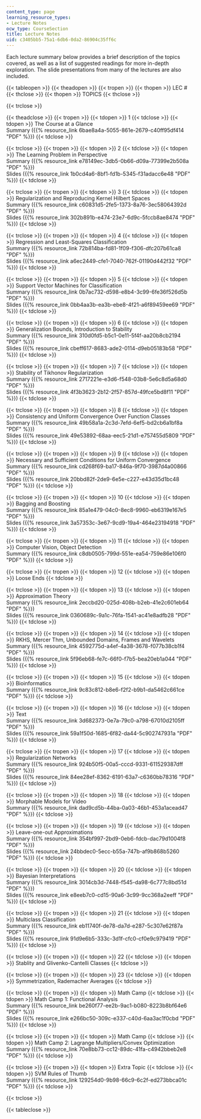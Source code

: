 ```yaml
---
content_type: page
learning_resource_types:
- Lecture Notes
ocw_type: CourseSection
title: Lecture Notes
uid: c3405bb5-75a1-6db6-0da2-86904c35ff6c
---
```


Each lecture summary below provides a brief description of the topics covered, as well as a list of suggested readings for more in-depth exploration. The slide presentations from many of the lectures are also included.

{{< tableopen >}}
{{< theadopen >}}
{{< tropen >}}
{{< thopen >}}
LEC #
{{< thclose >}}
{{< thopen >}}
TOPICS
{{< thclose >}}

{{< trclose >}}

{{< theadclose >}}
{{< tropen >}}
{{< tdopen >}}
1
{{< tdclose >}}
{{< tdopen >}}
The Course at a Glance  
Summary ({{% resource_link 6bae8a4a-5055-861e-2679-c40ff95df414 "PDF" %}})
{{< tdclose >}}

{{< trclose >}}
{{< tropen >}}
{{< tdopen >}}
2
{{< tdclose >}}
{{< tdopen >}}
The Learning Problem in Perspective  
Summary ({{% resource_link e78149ec-3db5-0b66-d09a-77399e2b508a "PDF" %}})  
Slides ({{% resource_link 1b0cd4a6-8bf1-fd1b-5345-f31adacc6e48 "PDF" %}})
{{< tdclose >}}

{{< trclose >}}
{{< tropen >}}
{{< tdopen >}}
3
{{< tdclose >}}
{{< tdopen >}}
Regularization and Reproducing Kernel Hilbert Spaces  
Summary ({{% resource_link c60831d5-2fe5-1373-8a76-3ec58064392d "PDF" %}})  
Slides ({{% resource_link 302b891b-e474-23e7-6d9c-5fccb8ae8474 "PDF" %}})
{{< tdclose >}}

{{< trclose >}}
{{< tropen >}}
{{< tdopen >}}
4
{{< tdclose >}}
{{< tdopen >}}
Regression and Least-Squares Classification  
Summary ({{% resource_link 72b814ba-fd81-1f09-f306-dfc207b61ca8 "PDF" %}})  
Slides ({{% resource_link a6ec2449-cfe1-7040-762f-01190d442f32 "PDF" %}})
{{< tdclose >}}

{{< trclose >}}
{{< tropen >}}
{{< tdopen >}}
5
{{< tdclose >}}
{{< tdopen >}}
Support Vector Machines for Classification  
Summary ({{% resource_link 0b7ac732-d598-e8b4-3c99-6fe36f526d5b "PDF" %}})  
Slides ({{% resource_link 0bb4aa3b-ea3b-ebe8-4f21-a6f89459ee69 "PDF" %}})
{{< tdclose >}}

{{< trclose >}}
{{< tropen >}}
{{< tdopen >}}
6
{{< tdclose >}}
{{< tdopen >}}
Generalization Bounds, Introduction to Stability  
Summary ({{% resource_link 310d0fd5-b5c1-0e11-5f4f-aa20b8cb2194 "PDF" %}})  
Slides ({{% resource_link cbeff617-8683-ade2-0114-d9eb05183b58 "PDF" %}})
{{< tdclose >}}

{{< trclose >}}
{{< tropen >}}
{{< tdopen >}}
7
{{< tdclose >}}
{{< tdopen >}}
Stability of Tikhonov Regularization  
Summary ({{% resource_link 2717221e-e3d6-f548-03b8-5e6c8d5a68d0 "PDF" %}})  
Slides ({{% resource_link 4f3b3623-2b12-2f57-857d-49fce5bd8f11 "PDF" %}})
{{< tdclose >}}

{{< trclose >}}
{{< tropen >}}
{{< tdopen >}}
8
{{< tdclose >}}
{{< tdopen >}}
Consistency and Uniform Convergence Over Function Classes  
Summary ({{% resource_link 49b58a1a-2c3d-7efd-6ef5-bd2cb6a1bf8a "PDF" %}})  
Slides ({{% resource_link 49e53892-68aa-eec5-21d1-e757455d5809 "PDF" %}})
{{< tdclose >}}

{{< trclose >}}
{{< tropen >}}
{{< tdopen >}}
9
{{< tdclose >}}
{{< tdopen >}}
Necessary and Sufficient Conditions for Uniform Convergence  
Summary ({{% resource_link cd268f69-ba17-846a-9f70-3987d4a00866 "PDF" %}})  
Slides ({{% resource_link 20bbd82f-2de9-6e5e-c227-e43d35d1bc48 "PDF" %}})
{{< tdclose >}}

{{< trclose >}}
{{< tropen >}}
{{< tdopen >}}
10
{{< tdclose >}}
{{< tdopen >}}
Bagging and Boosting  
Summary ({{% resource_link 85a1e479-04c0-8ec8-9960-eb6319e167e5 "PDF" %}})  
Slides ({{% resource_link 3a57353c-3e67-9cd9-19a4-464e23194918 "PDF" %}})
{{< tdclose >}}

{{< trclose >}}
{{< tropen >}}
{{< tdopen >}}
11
{{< tdclose >}}
{{< tdopen >}}
Computer Vision, Object Detection  
Summary ({{% resource_link c8db0505-799d-551e-ea54-759e86e106f0 "PDF" %}})
{{< tdclose >}}

{{< trclose >}}
{{< tropen >}}
{{< tdopen >}}
12
{{< tdclose >}}
{{< tdopen >}}
Loose Ends
{{< tdclose >}}

{{< trclose >}}
{{< tropen >}}
{{< tdopen >}}
13
{{< tdclose >}}
{{< tdopen >}}
Approximation Theory  
Summary ({{% resource_link 2eccbd20-025d-408b-b2eb-41e2c601eb64 "PDF" %}})  
Slides ({{% resource_link 0360689c-9a1c-76fa-1541-ac41e8adfb28 "PDF" %}})
{{< tdclose >}}

{{< trclose >}}
{{< tropen >}}
{{< tdopen >}}
14
{{< tdclose >}}
{{< tdopen >}}
RKHS, Mercer Thm, Unbounded Domains, Frames and Wavelets  
Summary ({{% resource_link 4592775d-a4ef-4a38-3678-f077b38cb1f4 "PDF" %}})  
Slides ({{% resource_link 5f96eb68-fe7c-66f0-f7b5-bea20eb1a044 "PDF" %}})
{{< tdclose >}}

{{< trclose >}}
{{< tropen >}}
{{< tdopen >}}
15
{{< tdclose >}}
{{< tdopen >}}
Bioinformatics  
Summary ({{% resource_link 9c83c812-b8e6-f2f2-b9b1-da5462c661ce "PDF" %}})
{{< tdclose >}}

{{< trclose >}}
{{< tropen >}}
{{< tdopen >}}
16
{{< tdclose >}}
{{< tdopen >}}
Text  
Summary ({{% resource_link 3d682373-0e7a-79c0-a798-67010d2105ff "PDF" %}})  
Slides ({{% resource_link 59a1f50d-1685-6f82-da44-5c902747931a "PDF" %}})
{{< tdclose >}}

{{< trclose >}}
{{< tropen >}}
{{< tdopen >}}
17
{{< tdclose >}}
{{< tdopen >}}
Regularization Networks  
Summary ({{% resource_link 924b50f5-00a5-cccd-9331-611529387dff "PDF" %}})  
Slides ({{% resource_link 84ee28ef-8362-6191-63a7-c6360bb78316 "PDF" %}})
{{< tdclose >}}

{{< trclose >}}
{{< tropen >}}
{{< tdopen >}}
18
{{< tdclose >}}
{{< tdopen >}}
Morphable Models for Video  
Summary ({{% resource_link dad9cd5b-44ba-0a03-46b1-453a1acead47 "PDF" %}})
{{< tdclose >}}

{{< trclose >}}
{{< tropen >}}
{{< tdopen >}}
19
{{< tdclose >}}
{{< tdopen >}}
Leave-one-out Approximations  
Summary ({{% resource_link 354bf997-2bd9-0eb6-fdcb-dac79d1004f8 "PDF" %}})  
Slides ({{% resource_link 24bbdec0-5ecc-b55a-747b-af9b868b5260 "PDF" %}})
{{< tdclose >}}

{{< trclose >}}
{{< tropen >}}
{{< tdopen >}}
20
{{< tdclose >}}
{{< tdopen >}}
Bayesian Interpretations  
Summary ({{% resource_link 3014cb3d-7448-f545-da98-6c777c8bd51d "PDF" %}})  
Slides ({{% resource_link e8eeb7c0-cd15-90a6-3c99-9cc368a2eeff "PDF" %}})
{{< tdclose >}}

{{< trclose >}}
{{< tropen >}}
{{< tdopen >}}
21
{{< tdclose >}}
{{< tdopen >}}
Multiclass Classification  
Summary ({{% resource_link eb11740f-de78-da7d-e287-5c307e62f87a "PDF" %}})  
Slides ({{% resource_link 91d9e6b5-333c-3d1f-cfc0-cf0e9c979419 "PDF" %}})
{{< tdclose >}}

{{< trclose >}}
{{< tropen >}}
{{< tdopen >}}
22
{{< tdclose >}}
{{< tdopen >}}
Stablity and Glivenko-Cantelli Classes
{{< tdclose >}}

{{< trclose >}}
{{< tropen >}}
{{< tdopen >}}
23
{{< tdclose >}}
{{< tdopen >}}
Symmetrization, Rademacher Averages
{{< tdclose >}}

{{< trclose >}}
{{< tropen >}}
{{< tdopen >}}
Math Camp
{{< tdclose >}}
{{< tdopen >}}
Math Camp 1: Functional Analysis  
Summary ({{% resource_link be260f77-ee2b-9ac1-b080-8223b8bf64e6 "PDF" %}})  
Slides ({{% resource_link e266bc50-309c-e337-c40d-6aa3ac1f0cbd "PDF" %}})
{{< tdclose >}}

{{< trclose >}}
{{< tropen >}}
{{< tdopen >}}
Math Camp
{{< tdclose >}}
{{< tdopen >}}
Math Camp 2: Lagrange Multipliers/Convex Optimization  
Summary ({{% resource_link 70e8bb73-cc12-89dc-41fa-c4942bbeb2e8 "PDF" %}})
{{< tdclose >}}

{{< trclose >}}
{{< tropen >}}
{{< tdopen >}}
Extra Topic
{{< tdclose >}}
{{< tdopen >}}
SVM Rules of Thumb  
Summary ({{% resource_link 129254d0-9b98-66c9-6c2f-ed273bbca01c "PDF" %}})
{{< tdclose >}}

{{< trclose >}}

{{< tableclose >}}